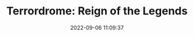 ---
date: 2022-09-06 11:09:37
title: 'Terrordrome: Reign of the Legends'	
tags: []
price: $14.99 One Time	
link: https://store.steampowered.com/app/1291170/Terrordrome__Reign_of_the_Legends/	
discord: http://discord.gg/FYMDhkn	
twitter: https://twitter.com/TRDM_ROTL
---